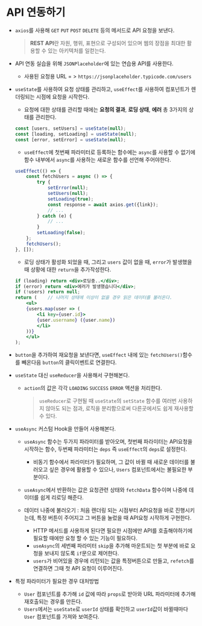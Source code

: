 # API 연동하기

* `axios`를 사용해 `GET` `PUT` `POST` `DELETE` 등의 메서드로 API 요청을 보낸다.
    > **REST API**란 자원, 행위, 표현으로 구성되어 있으며 웹의 장점을 최대한 활용할 수 있는 아키텍처를 일컫는다.

* API 연동 실습을 위해 `JSONPlaceholder`에 있는 연습용 API를 사용한다.
    * 사용된 요청용 URL = > `https://jsonplaceholder.typicode.com/users`
* `useState`를 사용하여 요청 상태를 관리하고, `useEffect`를 사용하여 컴포넌트가 렌더링되는 시점에 요청을 시작한다.
    * 요청에 대한 상태를 관리할 때에는 **요청의 결과**, **로딩 상태**, **에러** 총 3가지의 상태를 관리한다.
    ```js
    const [users, setUsers] = useState(null);
    const [loading, setLoading] = useState(null);
    const [error, setError] = useState(null);
    ```
    * `useEffect`에 첫번째 파라미터로 등록하는 함수에는 `async`를 사용할 수 없기에 함수 내부에서 `async`를 사용하는 새로운 함수를 선언해 주어야한다.
    ```js
    useEffect(() => {
        const fetchUsers = async () => {
            try {
                setError(null);
                setUsers(null);
                setLoading(true);
                const response = await axios.get({link});
                // ...
            } catch (e) {
                // ...
            }
            setLoading(false);
        };
        fetchUsers(); 
    }, []);
    ```
    * 로딩 상태가 활성화 되었을 때, 그리고 `users` 값이 없을 때, `error`가 발생했을 때 상황에 대한 `return`을 추가작성한다.
    ```jsx
    if (loading) return <div>로딩중..</div>;
    if (error) return <div>에러가 발생했습니다</div>;
    if (!users) return null;
    return (    // 나머지 상태에 이상이 없을 경우 읽은 데이터를 불러온다.
        <ul>
        {users.map(user => (
            <li key={user.id}>
            {user.username} ({user.name})
            </li>
        ))}
        </ul>
    );
    ```

* `button`을 추가하여 재요청을 보낸다면, `useEffect` 내에 있는 `fetchUsers()`함수를 빼온다음 `button`의 클릭이벤트로 연결한다.

* `useState` 대신 `useReducer`을 사용해서 구현해본다.
    * `action`의 값은  각각 `LOADING` `SUCCESS` `ERROR` 액션을 처리한다.
        > `useReducer`로 구현될 때 `useState`의 `setState` 함수를 여러번 사용하지 않아도 되는 점과, 로직을 분리함으로써 다른곳에서도 쉽게 재사용할 수 있다.

* `useAsync` 커스텀 Hook을 만들어 사용해본다.
    * `useAsync` 함수는 두가지 파라미터를 받아오며, 첫번째 파라미터는 API요청을 시작하는 함수, 두번째 파라미터는 `deps` 즉 `useEffect`의 `deps`로 설정한다.
        * 비동기 함수에서 파라미터가 필요하며, 그 값이 바뀔 때 새로운 데이터를 불러오고 싶은 경우에 활용할 수 있으나, `Users` 컴포넌트에서는 불필요한 부분이다.
    * `useAsync`에서 반환하는 값은 요청관련 상태와 `fetchData` 함수이며 나중에 데이터를 쉽게 리로딩 해준다.

    * 데이터 나중에 불러오기 : 처음 렌더링 되는 시점부터 API요청을 바로 진행시키는데, 특정 버튼이 주어지고 그 버튼을 눌렀을 때 API요청 시작하게 구현한다.
        * HTTP 메서드를 사용하게 된다면 필요한 시점에만 API를 호출해야하기에 필요할 때에만 요청 할 수 있는 기능이 필요하다.
        * `useAsync`의 세번째 파라미터 `skip`을 추가해 마운트되는 첫 부분에 바로 요청을 보내지 않도록 `if`문으로 제어한다.
        * `users`가 비어있을 경우에 리턴되는 값을 특정버튼으로 만들고, `refetch`를 연결하면 그때 첫 API 요청이 이루어진다.

* 특정 파라미터가 필요한 경우 대처방법
    * `User` 컴포넌트를 추가해 `id` 값에 따라 `props`로 받아와 URL 파라미터에 추가해 재호출되는 경우를 만든다.
    * `Users`에서는 `useState`로 `userId` 상태를 확인하고 `userId`값이 바뀔때마다 `User` 컴포넌트를 가져와 보여준다.
